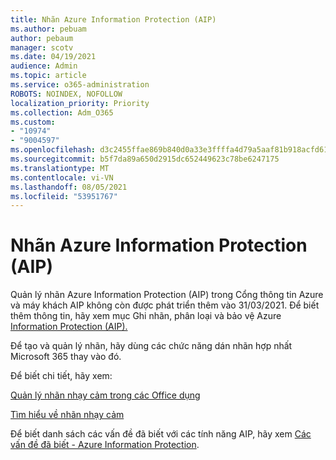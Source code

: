```yaml
---
title: Nhãn Azure Information Protection (AIP)
ms.author: pebuam
author: pebaum
manager: scotv
ms.date: 04/19/2021
audience: Admin
ms.topic: article
ms.service: o365-administration
ROBOTS: NOINDEX, NOFOLLOW
localization_priority: Priority
ms.collection: Adm_O365
ms.custom:
- "10974"
- "9004597"
ms.openlocfilehash: d3c2455ffae869b840d0a33e3ffffa4d79a5aaf81b918acfd6122c3b4ec03712
ms.sourcegitcommit: b5f7da89a650d2915dc652449623c78be6247175
ms.translationtype: MT
ms.contentlocale: vi-VN
ms.lasthandoff: 08/05/2021
ms.locfileid: "53951767"
---
```

# <a name="azure-information-protection-aip-labels"></a>Nhãn Azure Information Protection (AIP)

Quản lý nhãn Azure Information Protection (AIP) trong Cổng thông tin Azure và máy khách AIP không còn được phát triển thêm vào 31/03/2021. Để biết thêm thông tin, hãy xem mục Ghi nhãn, phân loại và bảo vệ Azure [Information Protection (AIP).](https://docs.microsoft.com/azure/information-protection/aip-classification-and-protection)

Để tạo và quản lý nhãn, hãy dùng các chức năng dán nhãn hợp nhất Microsoft 365 thay vào đó. 

Để biết chi tiết, hãy xem:

[Quản lý nhãn nhạy cảm trong các Office dụng](https://docs.microsoft.com/microsoft-365/compliance/sensitivity-labels-office-apps)

[Tìm hiểu về nhãn nhạy cảm](https://docs.microsoft.com/microsoft-365/compliance/sensitivity-labels)

Để biết danh sách các vấn đề đã biết với các tính năng AIP, hãy xem [Các vấn đề đã biết - Azure Information Protection](https://docs.microsoft.com/azure/information-protection/known-issues).